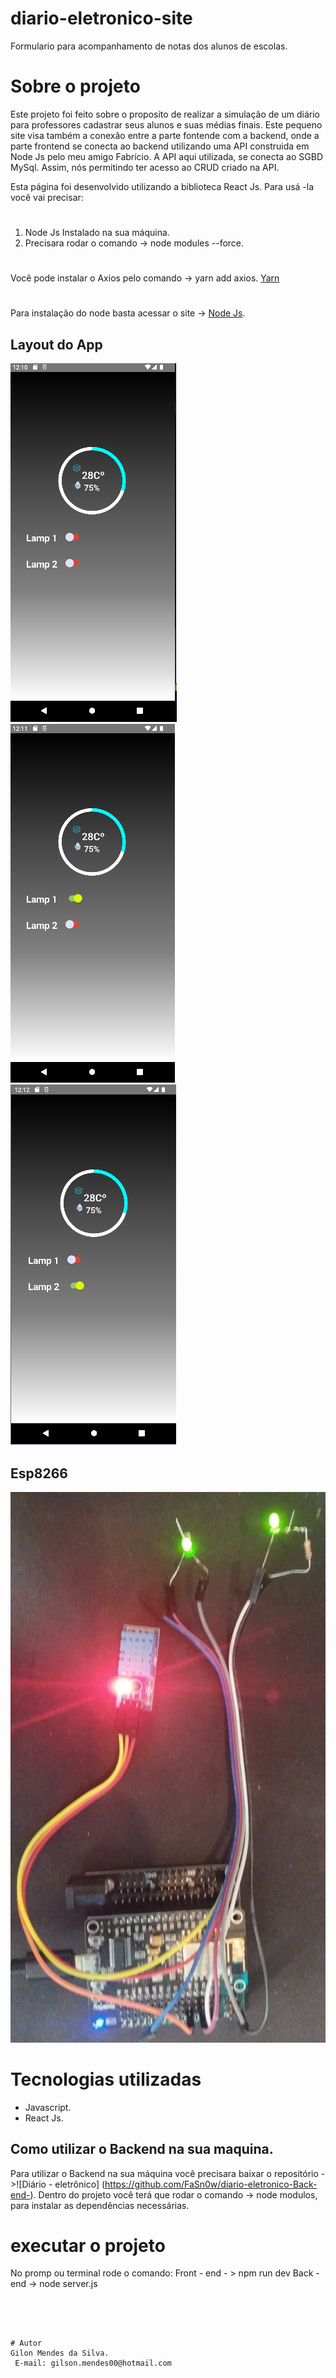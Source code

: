 # diario-eletronico-site
Formulario para acompanhamento de notas dos alunos de escolas. 

# Sobre o projeto
Este projeto foi feito sobre o proposito de realizar a simulação de um diário para professores cadastrar seus alunos e suas médias finais.
Este pequeno site visa também a conexão entre a parte fontende com a backend, onde a parte frontend se conecta ao backend utilizando uma API construida em Node Js
pelo meu amigo Fabrício. A API aqui utilizada, se conecta ao SGBD MySql. Assim, nós permitindo ter acesso ao CRUD criado na API.

Esta página foi desenvolvido utilizando a biblioteca React Js. Para 
usá -la você vai precisar:
# 
1. Node Js Instalado na sua máquina.
2. Precisara rodar o comando -> node modules --force.
#
Você pode instalar o Axios pelo comando -> yarn add axios. [Yarn](https://yarnpkg.com/getting-started/install)
#
Para instalação do node basta acessar o site -> [Node Js](https://nodejs.org/en/download/).
## Layout do App
![Tela 1](https://github.com/GilsonMendes/App_Mb_Ard/blob/main/App_Ard/Imagens_Projeto/Tela%201.png)![Tela 2](https://github.com/GilsonMendes/App_Mb_Ard/blob/main/App_Ard/Imagens_Projeto/Tela%202.png)
![Tela 3](https://github.com/GilsonMendes/App_Mb_Ard/blob/main/App_Ard/Imagens_Projeto/Tela%203.png)
## Esp8266
![Esp8266 ](https://github.com/GilsonMendes/App_Mb_Ard/blob/main/App_Ard/Imagens_Projeto/Esp8266_01.jpeg)

# Tecnologias utilizadas
- Javascript.
- React Js.
## Como utilizar o Backend na sua maquina.
Para utilizar o Backend na sua máquina você precisara baixar o repositório ->![Diário - eletrônico] (https://github.com/FaSn0w/diario-eletronico-Back-end-).
Dentro do projeto você terá que rodar o comando -> node modulos, para instalar as dependências necessárias. 

# executar o projeto
No promp ou terminal rode o comando:
Front - end - > npm run dev
Back - end -> node server.js
```




# Autor
Gilon Mendes da Silva.
 E-mail: gilson.mendes00@hotmail.com
